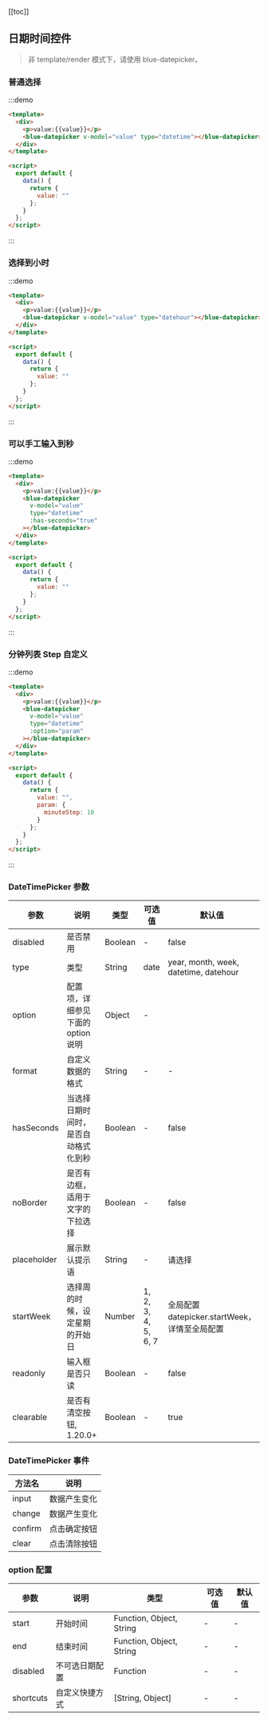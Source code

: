[[toc]]

## 日期时间控件

> 非 template/render 模式下，请使用 blue-datepicker。

### 普通选择

:::demo

```html
<template>
  <div>
    <p>value:{{value}}</p>
    <blue-datepicker v-model="value" type="datetime"></blue-datepicker>
  </div>
</template>

<script>
  export default {
    data() {
      return {
        value: ""
      };
    }
  };
</script>
```

:::

### 选择到小时

:::demo

```html
<template>
  <div>
    <p>value:{{value}}</p>
    <blue-datepicker v-model="value" type="datehour"></blue-datepicker>
  </div>
</template>

<script>
  export default {
    data() {
      return {
        value: ""
      };
    }
  };
</script>
```

:::

### 可以手工输入到秒

:::demo

```html
<template>
  <div>
    <p>value:{{value}}</p>
    <blue-datepicker
      v-model="value"
      type="datetime"
      :has-seconds="true"
    ></blue-datepicker>
  </div>
</template>

<script>
  export default {
    data() {
      return {
        value: ""
      };
    }
  };
</script>
```

:::

### 分钟列表 Step 自定义

:::demo

```html
<template>
  <div>
    <p>value:{{value}}</p>
    <blue-datepicker
      v-model="value"
      type="datetime"
      :option="param"
    ></blue-datepicker>
  </div>
</template>

<script>
  export default {
    data() {
      return {
        value: "",
        param: {
          minuteStep: 10
        }
      };
    }
  };
</script>
```

:::

<!-- ### 属性事件列表实际就是 datepicker 的 -->

### DateTimePicker 参数

| 参数        | 说明                                 | 类型    | 可选值              | 默认值                                        |
| ----------- | ------------------------------------ | ------- | ------------------- | --------------------------------------------- |
| disabled    | 是否禁用                             | Boolean | -                   | false                                         |
| type        | 类型                                 | String  | date                | year, month, week, datetime, datehour         |
| option      | 配置项，详细参见下面的 option 说明   | Object  | -                   |                                               |
| format      | 自定义数据的格式                     | String  | -                   | -                                             |
| hasSeconds  | 当选择日期时间时，是否自动格式化到秒 | Boolean | -                   | false                                         |
| noBorder    | 是否有边框，适用于文字的下拉选择     | Boolean | -                   | false                                         |
| placeholder | 展示默认提示语                       | String  | -                   | 请选择                                        |
| startWeek   | 选择周的时候，设定星期的开始日       | Number  | 1, 2, 3, 4, 5, 6, 7 | 全局配置 datepicker.startWeek，详情至全局配置 |
| readonly    | 输入框是否只读                       | Boolean | -                   | false                                         |
| clearable   | 是否有清空按钮, 1.20.0+              | Boolean | -                   | true                                          |

### DateTimePicker 事件

| 方法名  | 说明         |
| ------- | ------------ |
| input   | 数据产生变化 |
| change  | 数据产生变化 |
| confirm | 点击确定按钮 |
| clear   | 点击清除按钮 |

### option 配置

| 参数      | 说明           | 类型                     | 可选值 | 默认值 |
| --------- | -------------- | ------------------------ | ------ | ------ |
| start     | 开始时间       | Function, Object, String | -      | -      |
| end       | 结束时间       | Function, Object, String | -      | -      |
| disabled  | 不可选日期配置 | Function                 | -      | -      |
| shortcuts | 自定义快捷方式 | [String, Object]         | -      | -      |


<script>
  export default {
    data() {
      return {
        value: "",
        param: {
          minuteStep: 10
        }
      };
    }
  };
</script>

